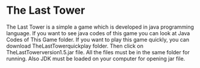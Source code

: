 # The Last Tower
The Last Tower is a simple a game which is developed in java programming language. If you want to see java codes of this game you can look at Java Codes of This Game folder. If you want to play this game quickly, you can download  TheLastTowerquickplay folder. Then click on TheLastTowerversion1.5.jar file. All the files must be in the same folder for running. Also JDK must be loaded on your computer for opening jar file.
